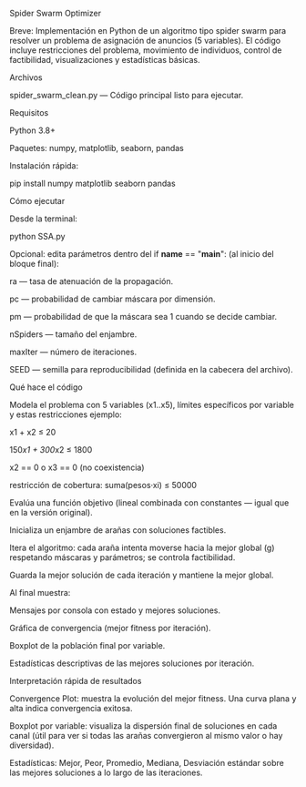 Spider Swarm Optimizer

Breve: Implementación en Python de un algoritmo tipo spider swarm para resolver un problema de asignación de anuncios (5 variables). El código incluye restricciones del problema, movimiento de individuos, control de factibilidad, visualizaciones y estadísticas básicas.

Archivos

spider_swarm_clean.py — Código principal listo para ejecutar.

Requisitos

Python 3.8+

Paquetes: numpy, matplotlib, seaborn, pandas

Instalación rápida:

pip install numpy matplotlib seaborn pandas

Cómo ejecutar

Desde la terminal:

python SSA.py


Opcional: edita parámetros dentro del if __name__ == "__main__": (al inicio del bloque final):

ra — tasa de atenuación de la propagación.

pc — probabilidad de cambiar máscara por dimensión.

pm — probabilidad de que la máscara sea 1 cuando se decide cambiar.

nSpiders — tamaño del enjambre.

maxIter — número de iteraciones.

SEED — semilla para reproducibilidad (definida en la cabecera del archivo).

Qué hace el código

Modela el problema con 5 variables (x1..x5), límites específicos por variable y estas restricciones ejemplo:

x1 + x2 ≤ 20

150*x1 + 300*x2 ≤ 1800

x2 == 0 o x3 == 0 (no coexistencia)

restricción de cobertura: suma(pesos·xi) ≤ 50000

Evalúa una función objetivo (lineal combinada con constantes — igual que en la versión original).

Inicializa un enjambre de arañas con soluciones factibles.

Itera el algoritmo: cada araña intenta moverse hacia la mejor global (g) respetando máscaras y parámetros; se controla factibilidad.

Guarda la mejor solución de cada iteración y mantiene la mejor global.

Al final muestra:

Mensajes por consola con estado y mejores soluciones.

Gráfica de convergencia (mejor fitness por iteración).

Boxplot de la población final por variable.

Estadísticas descriptivas de las mejores soluciones por iteración.

Interpretación rápida de resultados

Convergence Plot: muestra la evolución del mejor fitness. Una curva plana y alta indica convergencia exitosa.

Boxplot por variable: visualiza la dispersión final de soluciones en cada canal (útil para ver si todas las arañas convergieron al mismo valor o hay diversidad).

Estadísticas: Mejor, Peor, Promedio, Mediana, Desviación estándar sobre las mejores soluciones a lo largo de las iteraciones.
